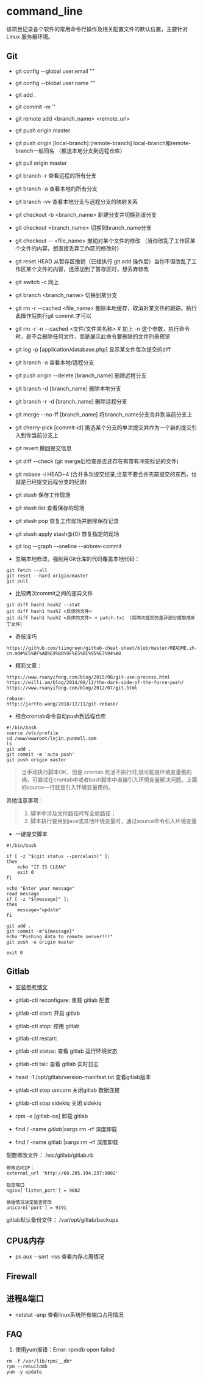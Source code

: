 # command_line

该项目记录各个软件的常用命令行操作及相关配置文件的默认位置，主要针对 Linux 服务器环境。


## Git

- git config --global user.email ""
- git config --blobal user.name ""
- git add .
- git commit -m ''
- git remote add <branch_name> <remote_url>
- git push origin master
- git push origin [local-branch]:[remote-branch] local-branch和remote-branch一般同名 （推送本地分支到远程仓库）
- git pull origin master
- git branch -r 查看远程的所有分支
- git branch -a 查看本地的所有分支
- git branch -vv 查看本地分支与远程分支的映射关系
- git checkout -b <branch_name> 新建分支并切换到该分支
- git checkout <branch_name> 切换到branch_name分支
- git checkout -- <file_name> 撤销对某个文件的修改 （当你改乱了工作区某个文件的内容，想直接丢弃工作区的修改时）
- git reset HEAD <file> 从暂存区撤销（已经执行 git add 操作后）当你不但改乱了工作区某个文件的内容，还添加到了暂存区时，想丢弃修改
- git switch -c <branch-name> 同上
- git branch <branch_name> 切换到某分支
- git rm -r --cached <file_name>  删除本地缓存，取消对某文件的跟踪。执行此操作后执行git commit 才可以
- git rm -r -n --cached <文件/文件夹名称>  # 加上 -n 这个参数，执行命令时，是不会删除任何文件，而是展示此命令要删除的文件列表预览
- git log -p [application/database.php] 显示某文件每次提交的diff
- git branch -a 查看本地/远程分支
- git push origin --delete [branch_name] 删除远程分支
- git branch -d [branch_name] 删除本地分支
- git branch -r -d [branch_name] 删除远程分支
- git merge --no-ff [branch_name] 将branch_name分支合并到当前分支上
- git cherry-pick [commit-id] 挑选某个分支的单次提交并作为一个新的提交引入到你当前分支上
- git revert 撤回提交信息
- git diff --check (git merge后检查是否还存在有带有冲突标记的文件)
- git rebase -i HEAD~4 (合并多次提交纪录,注意不要合并先前提交的东西，也就是已经提交远程分支的纪录)
- git stash 保存工作现场
- git stash list 查看保存的现场
- git stash pop 恢复工作现场并删除保存记录
- git stash apply stash@{0} 恢复指定的现场
- git log --graph --oneline --abbrev-commit 

- 忽略本地修改，强制用Git仓库的代码覆盖本地代码：

```
git fetch --all
git reset --hard origin/master
git pull
```

- 比较两次commit之间的差异文件

```
git diff hash1 hash2 --stat  
git diff hash1 hash2 <具体的文件>
git diff hash1 hash2 <具体的文件> > patch.txt （将两次提交的差异部分提取成补丁文件）
```

- 奇技淫巧

```
https://github.com/tiimgreen/github-cheat-sheet/blob/master/README.zh-cn.md#%E5%BF%AB%E9%80%9F%E5%BC%95%E7%94%A8
```

- 精彩文章：

```
https://www.ruanyifeng.com/blog/2015/08/git-use-process.html
https://willi.am/blog/2014/08/12/the-dark-side-of-the-force-push/
https://www.ruanyifeng.com/blog/2012/07/git.html

rebase:
http://jartto.wang/2018/12/11/git-rebase/

```


- 结合crontab命令自动push到远程仓库

```
#!/bin/bash
source /etc/profile
cd /www/wwwroot/lejin.yunmell.com
ls
git add .
git commit -m 'auto push'
git push origin master
```

> 当手动执行脚本OK，但是 crontab 死活不执行时,很可能是环境变量惹的祸，可尝试在crontab中或者bash脚本中直接引入环境变量解决问题。上面的source一行就是引入环境变量用的。

其他注意事项：
> 1. 脚本中涉及文件路径时写全局路径；
> 2. 脚本执行要用到java或其他环境变量时，通过source命令引入环境变量

- 一键提交脚本

```
#!/bin/bash

if [ -z "$(git status --porcelain)" ];
then
    echo "IT IS CLEAN"
	exit 0
fi

echo "Enter your message"
read message
if [ -z "${message}" ];
then
	message="update"
fi

git add .
git commit -m"${message}"
echo "Pushing data to remote server!!!"
git push -u origin master

exit 0
```

## Gitlab

- [安装参考博文](https://blog.csdn.net/unhejing/article/details/104767623)

- gitlab-ctl reconfigure: 重载 gitlab 配置
- gitlab-ctl start: 开启 gitlab
- gitlab-ctl stop: 停用 gitlab
- gitlab-ctl restart:
- gitlab-ctl status: 查看 gitlab 运行环境状态
- gitlab-ctl tail: 查看 gitlab 实时日志
- head -1 /opt/gitlab/version-manifest.txt 查看gitlab版本
- gitlab-ctl stop unicorn 关闭gitlab 数据连接
- gitlab-ctl stop sidekiq 关闭 sidekiq
- rpm -e [gitlab-ce] 卸载 gitlab
- find / -name *gitlab*|xargs rm -rf 深度卸载
- find / -name gitlab |xargs rm -rf  深度卸载

配置修改文件：
/etc/gitlab/gitlab.rb

```
修改访问IP：
external_url 'http://60.205.194.237:9002'

指定端口
nginx['listen_port'] = 9002

依据情况决定是否修改
unicorn['port'] = 9191

```

gitlab默认备份文件：
/var/opt/gitlab/backups

## CPU&内存

- ps aux --sort -rss 查看内存占用情况

## Firewall

## 进程&端口

- netstat -anp 查看linux系统所有端口占用情况

## FAQ

1. 使用yum报错：Error: rpmdb open failed

```
rm -f /var/lib/rpm/__db*
rpm --rebuilddb
yum -y update
```
